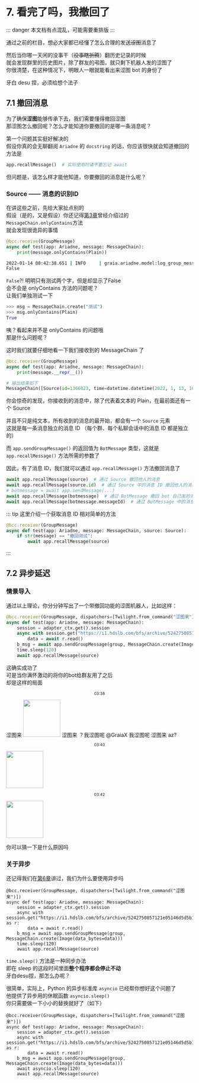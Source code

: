 # 7. 看完了吗，我撤回了

::: danger
本文档有点混乱，可能需要重排版
:::

通过之前的栏目，想必大家都已经懂了怎么合理的发送~~涩图~~消息了

然后当你哪一天闲的没事干（~~没事瞎折腾~~）翻历史记录的时候  
就会发现群里的历史图片，除了群友的弔图，就只剩下机器人发的涩图了  
你很清楚，在这种情况下，明眼人一眼就能看出来涩图 bot 的身份了

牙白 desu 捏，必须给想个法子

## 7.1 撤回消息

为了确保**涩图**能够传承下去，我们需要懂得撤回涩图  
那涩图怎么撤回呢？怎么才能知道你要撤回的是哪一条消息呢？

第一个问题其实挺好解决的  
假设你真的会无聊翻阅 `Ariadne` 的 `docstring` 的话，你应该很快就会知道撤回的方法是

```python
app.recallMessage()  # 实际使用时请不要忘记 await
```

但问题是，该怎么样才能他知道，你要撤回的消息是什么呢？

### Source —— 消息的识别ID

在讲这些之前，先给大家扯点别的  
假设（是的，又是假设）你还记得[第3章](./3_1_ero_comes.md#_4-怎么操作-messagechain)曾经介绍过的`MessageChain.onlyContains`方法  
就会发现很诡异的事情

```python
@bcc.receive(GroupMessage)
async def test(app: Ariadne, message: MessageChain):
    print(message.onlyContains(Plain))
```

```bash
2022-01-14 00:42:38.651 | INFO     | graia.ariadne.model:log_group_message:106 - 114514: [GraiaCommunity(1919810)] GraiaX(10086) -> '测试'
False
```

`False`?! 明明只有测试两个字，但是却显示了False  
会不会是 onlyContains 方法的问题呢？  
让我们单独测试一下

```python
>>> msg = MessageChain.create("测试")
>>> msg.onlyContains(Plain)
True
```

咦？看起来并不是 onlyContains 的问题哦  
那是什么问题呢？

这时我们就要仔细地看一下我们接收到的 MessageChain 了

```python
@bcc.receiver(GroupMessage)
async def test(app: Ariadne, message: MessageChain):
    print(message.__repr__())
```

```python
# 输出结果如下
MessageChain([Source(id=1366023, time=datetime.datetime(2022, 1, 13, 16, 42, 38, tzinfo=datetime.timezone.utc)), Plain(text='测试')])
```

你会惊奇的发现，你接收到的消息中，除了代表着文本的 Plain，在最前面还有一个 Source

并且不只是纯文本，所有收到的消息的最开始，都会有一个 `Source` 元素  
这就是每一条消息独立的消息 ID （每个群、每个私聊会话中的消息 ID 都是独立的）

而 `app.sendGroupMessage()` 的返回值为 `BotMessage` 类型，这就是 `app.recallMessage()` 方法所需的参数了

因此，有了消息 ID，我们就可以通过 `app.recallMessage()` 方法撤回消息了

```python
await app.recallMessage(source)  # 通过 Source 撤回他人的消息
await app.recallMessage(source.id)  # 通过 Source 中的消息 ID 撤回他人的消息
# botmessage = await app.sendMessage(...)
await app.recallMessage(botmessage)  # 通过 BotMessage 撤回 bot 自己发的消息
await app.recallMessage(botmessage.messageId)  # 通过 BotMessage 中的消息 ID 撤回 bot 自己发的消息
```

::: tip
这里介绍一个获取消息 ID 相对简单的方法

```python
@bcc.receiver(GroupMessage)
async def test(app: Ariadne, message: MessageChain, source: Source):
    if str(message) == "撤回测试":
        await app.recallMessage(source)
```

:::

## 7.2 异步延迟

### 情景导入

通过以上理论，你分分钟写出了一个带撤回功能的涩图机器人，比如这样：

```python
@bcc.receiver(GroupMessage, dispatchers=[Twilight.from_command("涩图来")])
async def test(app: Ariadne, message: MessageChain):
    session = adapter_ctx.get().session
    async with session.get("https://i1.hdslb.com/bfs/archive/5242750857121e05146d5d5b13a47a2a6dd36e98.jpg") as r:
        data = await r.read()
    b_msg = await app.sendGroupMessage(group, MessageChain.create(Image(data_bytes=data)))
    time.sleep(120)
    await app.recallMessage(source)
```

这确实成功了  
可是当你满怀激动的将你的bot给群友用了之后  
却是这样的局面

<ChatPanel title="GraiaCommunity">
  <p style = "text-align:center; font-size:0.75em">03:38</p>
  <ChatMessage name="群菜鸮" avatar="http://q1.qlogo.cn/g?b=qq&nk=2948531755&s=640">涩图来</ChatMessage>
  <ChatMessage name="EroEroBot" :avatar="$withBase('/avatar/ero.webp')"><img height="100" src="/images/tutorials/8_ero_pic_1.webp"></ChatMessage>
  <ChatMessage name="群菜鸡" avatar="http://q1.qlogo.cn/g?b=qq&nk=1450069615&s=640">涩图来</ChatMessage>
  <ChatMessage name="群菜鸡" avatar="http://q1.qlogo.cn/g?b=qq&nk=1450069615&s=640">？我涩图呢</ChatMessage>
  <ChatMessage name="群菜鸡" avatar="http://q1.qlogo.cn/g?b=qq&nk=1450069615&s=640"><a>@GraiaX</a> 我涩图呢</ChatMessage>
  <ChatMessage name="GraiaX" onright>涩图来</ChatMessage>
  <ChatMessage name="GraiaX" onright>az?</ChatMessage>
  <p style = "text-align:center; font-size:0.75em">03:40</p>
  <ChatMessage name="EroEroBot" :avatar="$withBase('/avatar/ero.webp')"><img height="100" src="/images/tutorials/8_ero_pic_2.webp"></ChatMessage>
  <p style = "text-align:center; font-size:0.75em">03:42</p>
  <ChatMessage name="EroEroBot" :avatar="$withBase('/avatar/ero.webp')"><img height="100" src="/images/tutorials/8_ero_pic_3.webp"></ChatMessage>
</ChatPanel>

你可以猜一下是什么原因吗

### 关于异步

还记得我们在[第6章](6_ero_from_net.html#为啥要用-aiohttp)讲过，我们为什么要使用异步吗

```python{7}
@bcc.receiver(GroupMessage, dispatchers=[Twilight.from_command("涩图来")])
async def test(app: Ariadne, message: MessageChain):
    session = adapter_ctx.get().session
    async with session.get("https://i1.hdslb.com/bfs/archive/5242750857121e05146d5d5b13a47a2a6dd36e98.jpg") as r:
        data = await r.read()
    b_msg = await app.sendGroupMessage(group, MessageChain.create(Image(data_bytes=data)))
    time.sleep(120)
    await app.recallMessage(source)
```

`time.sleep()` 方法是一种同步办法  
即在 sleep 的这段时间里面**整个程序都会停止不动**  
牙白desu捏，那怎么办呢？

很简单，实际上，Python 的异步标准库 `asyncio` 已经帮你想好这个问题了  
他提供了异步用的休眠函数 `asyncio.sleep()`  
你只需要做一下小小的替换就好了（如下）  

```python{7}
@bcc.receiver(GroupMessage, dispatchers=[Twilight.from_command("涩图来")])
async def test(app: Ariadne, message: MessageChain):
    session = adapter_ctx.get().session
    async with session.get("https://i1.hdslb.com/bfs/archive/5242750857121e05146d5d5b13a47a2a6dd36e98.jpg") as r:
        data = await r.read()
    b_msg = await app.sendGroupMessage(group, MessageChain.create(Image(data_bytes=data)))
    await asyncio.sleep(120)
    await app.recallMessage(source)
```
